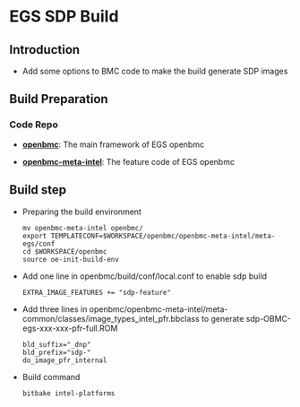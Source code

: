 # EGS SDP Build

## Introduction

+ Add some options to BMC code to make the build generate SDP images

## Build Preparation 

### Code Repo

+ **[openbmc](https://github.com/intel-collab/firmware.management.bmc.dsg-openbmc.dsg-openbmc-openbmc)**: The main framework of EGS openbmc

+ **[openbmc-meta-intel](https://github.com/intel-collab/firmware.management.bmc.dsg-openbmc.dsg-openbmc-meta-intel)**: The feature code of EGS openbmc

## Build step

+ Preparing the build environment

  ```
  mv openbmc-meta-intel openbmc/
  export TEMPLATECONF=$WORKSPACE/openbmc/openbmc-meta-intel/meta-egs/conf
  cd $WORKSPACE/openbmc
  source oe-init-build-env
  ```

+ Add one line in openbmc/build/conf/local.conf to enable sdp build

  ```
  EXTRA_IMAGE_FEATURES += "sdp-feature"
  ```

+ Add three lines in openbmc/openbmc-meta-intel/meta-common/classes/image_types_intel_pfr.bbclass to generate sdp-OBMC-egs-xxx-xxx-pfr-full.ROM

  ```
  bld_suffix="_dnp"
  bld_prefix="sdp-"
  do_image_pfr_internal
  ```

+ Build command

  ```
  bitbake intel-platforms
  ```